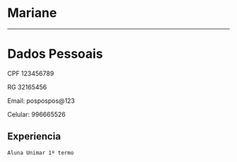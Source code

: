 # Mariane

---
# Dados Pessoais

CPF 123456789

RG 32165456

Email: pospospos@123

Celular: 996665526

## Experiencia

    Aluna Unimar 1º termo
